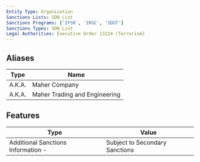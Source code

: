 ```yaml
---
Entity Type: Organization
Sanctions Lists: SDN List
Sanctions Programs: ['IFSR', 'IRGC', 'SDGT']
Sanctions Types: SDN List
Legal Authorities: Executive Order 13224 (Terrorism)
---
```


## Aliases
| Type  | Name      | 
|-------|-----------|
| A.K.A. | Maher Company |
| A.K.A. | Maher Trading and Engineering |

## Features
| Type  | Value      |
|-------|------------|
| Additional Sanctions Information - | Subject to Secondary Sanctions |
